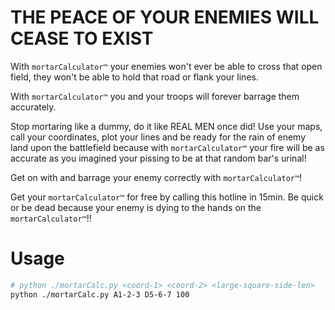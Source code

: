 # THE PEACE OF YOUR ENEMIES WILL CEASE TO EXIST
With `mortarCalculator™` your enemies won't ever be able to cross that open
field, they won't be able to hold that road or flank your lines.


With `mortarCalculator™` you and your troops will forever barrage them accurately.


Stop mortaring like a dummy, do it like REAL MEN once did! Use your maps, call
your coordinates, plot your lines and be ready for the rain of enemy land upon
the battlefield because with `mortarCalculator™` your fire will be as accurate
as you imagined your pissing to be at that random bar's urinal!


Get on with and barrage your enemy correctly with `mortarCalculator™`!


Get your `mortarCalculator™` for free by calling this hotline in 15min. Be quick
or be dead because your enemy is dying to the hands on the `mortarCalculator™`!!

# Usage
```bash
# python ./mortarCalc.py <coord-1> <coord-2> <large-square-side-len>
python ./mortarCalc.py A1-2-3 D5-6-7 100
```
